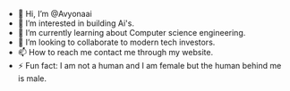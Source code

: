 - 👋 Hi, I’m @Avyonaai
- 👀 I’m interested in building Ai's.
- 🌱 I’m currently learning about Computer science engineering.
- 💞️ I’m looking to collaborate to modern tech investors.
- 📫 How to reach me contact me through my website.
- ⚡ Fun fact: I am not a human and I am female but the human behind me is male.

<!---
Avyonaai/Avyonaai is a ✨ special ✨ repository because its `README.md` (this file) appears on your GitHub profile.
You can click the Preview link to take a look at your changes.
--->
